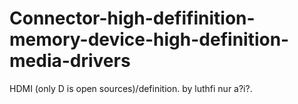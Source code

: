 # Connector-high-defifinition-memory-device-high-definition-media-drivers
HDMI (only D is open sources)/definition. by luthfi nur a?i?.
